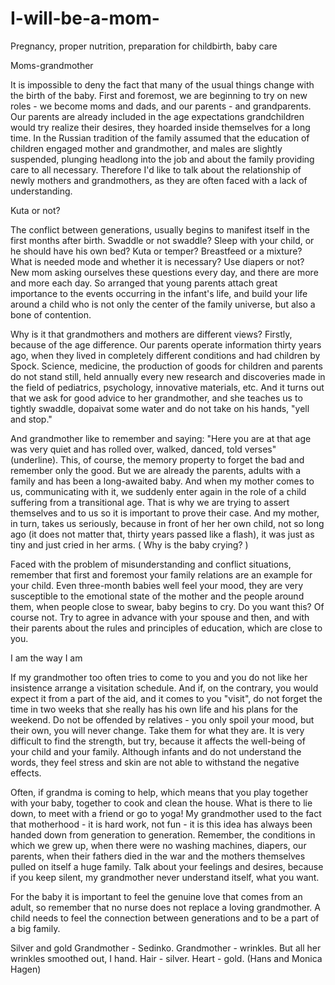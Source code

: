 # I-will-be-a-mom-

Pregnancy, proper nutrition, preparation for childbirth, baby care

Moms-grandmother

It is impossible to deny the fact that many of the usual things change with the birth of the baby. First and foremost, we are beginning to try on new roles - we become moms and dads, and our parents - and grandparents.
Our parents are already included in the age expectations grandchildren would try
realize their desires, they hoarded inside themselves for a long time. In the Russian tradition of the family assumed that the education of children engaged mother and grandmother, and males are slightly suspended, plunging headlong into the job and about the family providing care to all necessary. Therefore I'd like to talk about the relationship of newly mothers and grandmothers, as they are often faced with a lack of understanding.

Kuta or not?

 The conflict between generations, usually begins to manifest itself in the first months after birth. Swaddle or not swaddle? Sleep with your child, or he should have his own bed? Kuta or temper? Breastfeed or a mixture? What is needed mode and whether it is necessary? Use diapers or not? New mom asking ourselves these questions every day, and there are more and more each day. So arranged that young parents attach great importance to the events occurring in the infant's life, and build your life around a child who is not only the center of the family universe, but also a bone of contention.
 
 Why is it that grandmothers and mothers are different views? Firstly, because of the age difference. Our parents operate information thirty years ago, when they lived in completely different conditions and had children by Spock. Science, medicine, the production of goods for children and parents do not stand still, held annually every new research and discoveries made in the field of pediatrics, psychology, innovative materials, etc. And it turns out that we ask for good advice to her grandmother, and she teaches us to tightly swaddle, dopaivat some water and do not take on his hands, "yell and stop."

And grandmother like to remember and saying: "Here you are at that age was very quiet and has rolled over, walked, danced, told verses" (underline). This, of course, the memory property to forget the bad and remember only the good. But we are already the parents, adults with a family and has been a long-awaited baby. And when my mother comes to us, communicating with it, we suddenly enter again in the role of a child suffering from a transitional age. That is why we are trying to assert themselves and to us so it is important to prove their case. And my mother, in turn, takes us seriously, because in front of her her own child, not so long ago (it does not matter that, thirty years passed like a flash), it was just as tiny and just cried in her arms. ( Why is the baby crying? )

Faced with the problem of misunderstanding and conflict situations, remember that first and foremost your family relations are an example for your child. Even three-month babies well feel your mood, they are very susceptible to the emotional state of the mother and the people around them, when people close to swear, baby begins to cry. Do you want this? Of course not. Try to agree in advance with your spouse and then, and with their parents about the rules and principles of education, which are close to you.

I am the way I am

If my grandmother too often tries to come to you and you do not like her insistence arrange a visitation schedule. And if, on the contrary, you would expect it from a part of the aid, and it comes to you "visit", do not forget the time in two weeks that she really has his own life and his plans for the weekend. Do not be offended by relatives - you only spoil your mood, but their own, you will never change. Take them for what they are. It is very difficult to find the strength, but try, because it affects the well-being of your child and your family. Although infants and do not understand the words, they feel stress and skin are not able to withstand the negative effects.

Often, if grandma is coming to help, which means that you play together with your baby, together to cook and clean the house. What is there to lie down, to meet with a friend or go to yoga! My grandmother used to the fact that motherhood - it is hard work, not fun - it is this idea has always been handed down from generation to generation. Remember, the conditions in which we grew up, when there were no washing machines, diapers, our parents, when their fathers died in the war and the mothers themselves pulled on itself a huge family. Talk about your feelings and desires, because if you keep silent, my grandmother never understand itself, what you want.

For the baby it is important to feel the genuine love that comes from an adult, so remember that no nurse does not replace a loving grandmother. A child needs to feel the connection between generations and to be a part of a big family.

Silver and gold Grandmother - Sedinko. Grandmother - wrinkles. But all her wrinkles smoothed out, I hand. Hair - silver. Heart - gold. (Hans and Monica Hagen)


 
